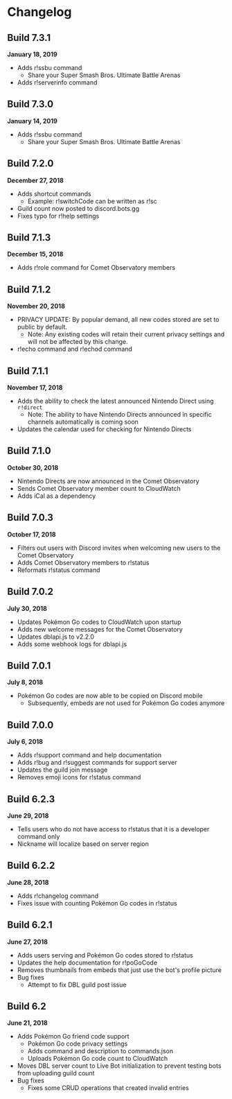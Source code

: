 # Changelog
## Build 7.3.1
**January 18, 2019**
* Adds r!ssbu command
  * Share your Super Smash Bros. Ultimate Battle Arenas
* Adds r!serverinfo command

## Build 7.3.0
**January 14, 2019**
* Adds r!ssbu command
  * Share your Super Smash Bros. Ultimate Battle Arenas

## Build 7.2.0
**December 27, 2018**
* Adds shortcut commands
  * Example: r!switchCode can be written as r!sc
* Guild count now posted to discord.bots.gg
* Fixes typo for r!help settings

## Build 7.1.3
**December 15, 2018**
* Adds r!role command for Comet Observatory members

## Build 7.1.2
**November 20, 2018**
* PRIVACY UPDATE: By popular demand, all new codes stored are set to public by default.
  * Note: Any existing codes will retain their current privacy settings and will not be affected by this change.
* r!echo command and r!echod command

## Build 7.1.1
**November 17, 2018**
* Adds the ability to check the latest announced Nintendo Direct using `r!direct`
  * Note: The ability to have Nintendo Directs announced in specific channels automatically is coming soon
* Updates the calendar used for checking for Nintendo Directs

## Build 7.1.0
**October 30, 2018**
* Nintendo Directs are now announced in the Comet Observatory
* Sends Comet Observatory member count to CloudWatch
* Adds iCal as a dependency

## Build 7.0.3
**October 17, 2018**
* Filters out users with Discord invites when welcoming new users to the Comet Observatory
* Adds Comet Observatory members to r!status
* Reformats r!status command

## Build 7.0.2
**July 30, 2018**
* Updates Pokémon Go codes to CloudWatch upon startup
* Adds new welcome messages for the Comet Observatory
* Updates dblapi.js to v2.2.0
* Adds some webhook logs for dblapi.js

## Build 7.0.1
**July 8, 2018**
* Pokémon Go codes are now able to be copied on Discord mobile
  * Subsequently, embeds are not used for Pokémon Go codes anymore

## Build 7.0.0
**July 6, 2018**
* Adds r!support command and help documentation
* Adds r!bug and r!suggest commands for support server
* Updates the guild join message
* Removes emoji icons for r!status command

## Build 6.2.3
**June 29, 2018**
* Tells users who do not have access to r!status that it is a developer command only
* Nickname will localize based on server region

## Build 6.2.2
**June 28, 2018**
* Adds r!changelog command
* Fixes issue with counting Pokémon Go codes in r!status

## Build 6.2.1
**June 27, 2018**
* Adds users serving and Pokémon Go codes stored to r!status
* Updates the help documentation for r!poGoCode
* Removes thumbnails from embeds that just use the bot's profile picture
* Bug fixes
  * Attempt to fix DBL guild post issue

## Build 6.2
**June 21, 2018**
* Adds Pokémon Go friend code support
  * Pokémon Go code privacy settings
  * Adds command and description to commands.json
  * Uploads Pokémon Go code count to CloudWatch
* Moves DBL server count to Live Bot initialization to prevent testing bots from uploading guild count
* Bug fixes
  * Fixes some CRUD operations that created invalid entries
